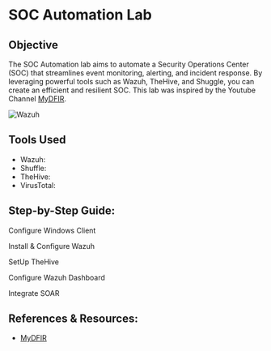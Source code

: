 # SOC Automation Lab

## Objective

The SOC Automation lab aims to automate a Security Operations Center (SOC) that streamlines event monitoring, alerting, and incident response. By leveraging powerful tools such as Wazuh, TheHive, and Shuggle, you can create an efficient and resilient SOC. This lab was inspired by the Youtube Channel <a href="https://www.youtube.com/MyDFIR">MyDFIR</a>. 

![Wazuh](https://github.com/user-attachments/assets/50e06c6b-8ca4-4d46-b630-faf67cfe7df7)


## Tools Used

- Wazuh:
- Shuffle:
- TheHive:
- VirusTotal:


## Step-by-Step Guide:

Configure Windows Client

Install & Configure Wazuh

SetUp TheHive

Configure Wazuh Dashboard

Integrate SOAR


## References & Resources:

- <a href="https://www.youtube.com/@mydfir">MyDFIR</a>
